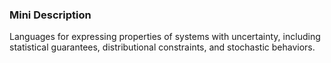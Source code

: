 ### Mini Description

Languages for expressing properties of systems with uncertainty, including statistical guarantees, distributional constraints, and stochastic behaviors.
